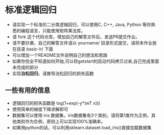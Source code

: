 # 标准逻辑回归

- 请实现一个标准的二分类逻辑回归，可以使用C, C++, Java, Python 等你熟悉的编程语言，只能使用矩阵乘法库。
- 请 fork 这个代码仓库，增加自己的解答文件后，发送PR提交作业。
- 请不要抄袭，自己的解答文件请以 yourname/  目录形式提交，请将本作业放在目录 basic-lr/ 下面
- 可以增加一个README文件说明自己的想法和思路
- 如果你完全不知道如何开始,可以将getstart的启动代码拷贝过来,自己完成里面未完成的部分
- 实现**泊松回归**，请推导泊松回归的损失函数

## 一些有用的信息
- 逻辑回归的损失函数是 log(1+exp(-y*(wT x)))
- 使用简单的梯度下降求解即可
- 数据集可以使用 iris 数据集，iris数据集有3个类别，请将第1类作为正例，其他类别作为负例，原则上可以实现100%准确率。
- 如果用python的话，可以利用sklearn.dataset.load_iris()直接加载数据集

